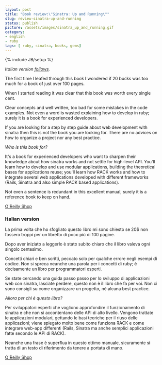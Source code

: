 ```yaml
---
layout: post
title: "Book review:\"Sinatra: Up and Running\""
slug: review-sinatra-up-and-running
status: publish
picture: /assets/images/sinatra_up_and_running.gif
category:
- english
- ruby
tags: [ ruby, sinatra, books, gems]
---
```

{% include JB/setup %}


_Italian version [follows](#italian)._

The first time I leafed through this book I wondered if 20 bucks was too much for a book of just over 100 pages.

When I started reading it was clear that this book was worth every single cent.

Clear concepts and well written, too bad for some mistakes in the code examples. Not even a word is wasted explaining how to develop in ruby; surely it is a book for experienced developers.

If you are looking for a step by step guide about web development with sinatra then this is not the book you are looking for. There are no advices on how to organize a project nor any best practice.

_Who is this book for?_

It's a book for experienced developers who want to sharpen their knowledge about how sinatra works and not settle for high-level API.
You'll learn how to develop and use modular applications, building the theoretical bases for applications reuse; you'll learn how RACK works and how to integrate several web applications developed with different frameworks (Rails, Sinatra and also simple RACK based applications).

Not even a sentence is redundant in this excellent manual, surely it is a reference book to keep on hand.

[O'Reilly Shop](http://shop.oreilly.com/product/0636920019664.do)


### <a id="italian">Italian version</a>


La prima volta che ho sfogliato questo libro mi sono chiesto se 20$ non fossero troppi per un libretto di poco più di 100 pagine.

Dopo aver iniziato a leggerlo è stato subito chiaro che il libro valeva ogni singolo centesimo.

Concetti chiari e ben scritti, peccato solo per qualche errore negli esempi di codice. Non si spreca neanche una parola per i concetti di ruby; è decisamente un libro per programmatori esperti.

Se state cercando una guida passo passo per lo sviluppo di applicazioni web con sinatra, lasciate perdere, questo non è il libro che fa per voi. Non ci sono consigli su come organizzare un progetto, né alcuna best practice.

_Allora per chi è questo libro?_

Per sviluppatori esperti che vogliono approfondire il funzionamento di sinatra e che non si accontentano delle API di alto livello.
Vengono trattate le applicazioni modulari, gettando le basi teoriche per il riuso delle applicazioni; viene spiegato molto bene come funziona RACK e come integrare web-app differenti (Rails, Sinatra ma anche semplici applicazioni fatte secondo le API di RACK).

Neanche una frase è superflua in questo ottimo manuale, sicuramente si tratta di un testo di riferimento da tenere a portata di mano.

[O'Reilly Shop](http://shop.oreilly.com/product/0636920019664.do)


